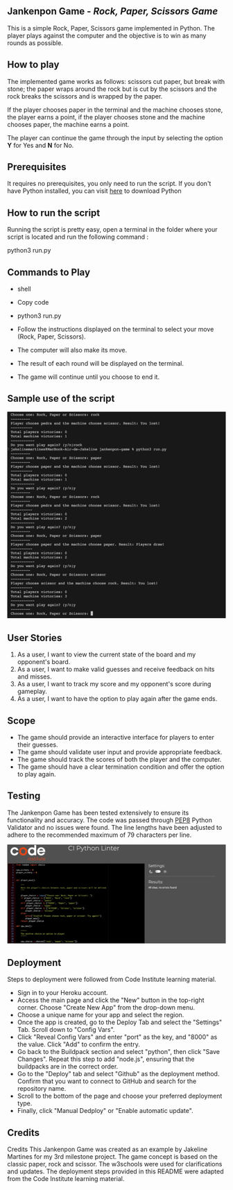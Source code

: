 ## Jankenpon Game - *Rock, Paper, Scissors Game*

This is a simple Rock, Paper, Scissors game implemented in Python. The player plays against the computer and the objective is to win as many rounds as possible.

## How to play

The implemented game works as follows: scissors cut paper, but break with stone; the paper wraps around the rock but is cut by the scissors and the rock breaks the scissors and is wrapped by the paper.

If the player chooses paper in the terminal and the machine chooses stone, the player earns a point, if the player chooses stone and the machine chooses paper, the machine earns a point.

The player can continue the game through the input by selecting the option **Y** for Yes and **N** for No.

## Prerequisites

It requires no prerequisites, you only need to run the script. If you don't have Python installed, you can visit [here](https://www.python.org/downloads/) to download Python

## How to run the script

Running the script is pretty easy, open a terminal in the folder where your script is located and run the following command :

python3 run.py

## Commands to Play

- shell
- Copy code
- python3 run.py
- Follow the instructions displayed on the terminal to select your move (Rock, Paper, Scissors).

- The computer will also make its move.

- The result of each round will be displayed on the terminal.

- The game will continue until you choose to end it.

## Sample use of the script

![run.python Screenshot](https://github.com/jmartinesdev/jankenpon-game/blob/main/images/jankenpon-game.png)

## User Stories

1. As a user, I want to view the current state of the board and my opponent's board.
2. As a user, I want to make valid guesses and receive feedback on hits and misses.
3. As a user, I want to track my score and my opponent's score during gameplay.
4. As a user, I want to have the option to play again after the game ends.

## Scope

* The game should provide an interactive interface for players to enter their guesses.
* The game should validate user input and provide appropriate feedback.
* The game should track the scores of both the player and the computer.
* The game should have a clear termination condition and offer the option to play again.

## Testing 

The Jankenpon Game has been tested extensively to ensure its functionality and accuracy. The code was passed through [PEP8](https://pep8ci.herokuapp.com/#) Python Validator and no issues were found. The line lengths have been adjusted to adhere to the recommended maximum of 79 characters per line.

![testing Screenshot](https://github.com/jmartinesdev/jankenpon-game/blob/main/images/No-errors.png)

## Deployment

Steps to deployment were followed from Code Institute learning material.


* Sign in to your Heroku account.
* Access the main page and click the "New" button in the top-right corner. Choose "Create New App" from the drop-down menu.
* Choose a unique name for your app and select the region.
* Once the app is created, go to the Deploy Tab and select the "Settings" Tab. Scroll down to "Config Vars".
* Click "Reveal Config Vars" and enter "port" as the key, and "8000" as the value. Click "Add" to confirm the entry.
* Go back to the Buildpack section and select "python", then click "Save Changes". Repeat this step to add "node.js", ensuring that the buildpacks are in the correct order.
* Go to the "Deploy" tab and select "Github" as the deployment method. Confirm that you want to connect to GitHub and search for the repository name.
* Scroll to the bottom of the page and choose your preferred deployment type.
* Finally, click "Manual Dedploy" or "Enable automatic update".

## Credits 

Credits
This Jankenpon Game was created as an example by Jakeline Martines for my 3rd milestone project. The game concept is based on the classic paper, rock and scissor. The w3schools were used for clarifications and updates. The deployment steps provided in this README were adapted from the Code Institute learning material.
